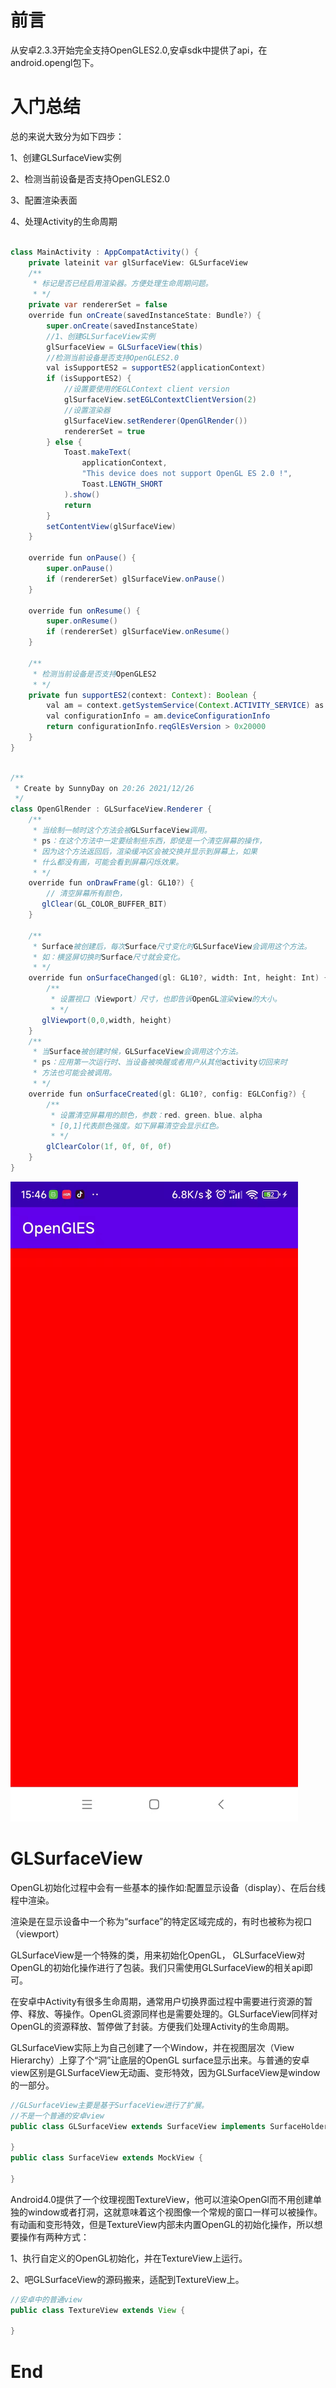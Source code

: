 # 前言

从安卓2.3.3开始完全支持OpenGLES2.0,安卓sdk中提供了api，在android.opengl包下。

# 入门总结

总的来说大致分为如下四步：

1、创建GLSurfaceView实例

2、检测当前设备是否支持OpenGLES2.0

3、配置渲染表面

4、处理Activity的生命周期

```java

class MainActivity : AppCompatActivity() {
    private lateinit var glSurfaceView: GLSurfaceView
    /**
     * 标记是否已经启用渲染器。方便处理生命周期问题。
     * */
    private var rendererSet = false
    override fun onCreate(savedInstanceState: Bundle?) {
        super.onCreate(savedInstanceState)
        //1、创建GLSurfaceView实例
        glSurfaceView = GLSurfaceView(this)
        //检测当前设备是否支持OpenGLES2.0
        val isSupportES2 = supportES2(applicationContext)
        if (isSupportES2) {
            //设置要使用的EGLContext client version
            glSurfaceView.setEGLContextClientVersion(2)
            //设置渲染器
            glSurfaceView.setRenderer(OpenGlRender())
            rendererSet = true
        } else {
            Toast.makeText(
                applicationContext,
                "This device does not support OpenGL ES 2.0 !",
                Toast.LENGTH_SHORT
            ).show()
            return
        }
        setContentView(glSurfaceView)
    }

    override fun onPause() {
        super.onPause()
        if (rendererSet) glSurfaceView.onPause()
    }

    override fun onResume() {
        super.onResume()
        if (rendererSet) glSurfaceView.onResume()
    }

    /**
     * 检测当前设备是否支持OpenGLES2
     * */
    private fun supportES2(context: Context): Boolean {
        val am = context.getSystemService(Context.ACTIVITY_SERVICE) as ActivityManager
        val configurationInfo = am.deviceConfigurationInfo
        return configurationInfo.reqGlEsVersion > 0x20000
    }
}

```

```java

/**
 * Create by SunnyDay on 20:26 2021/12/26
 */
class OpenGlRender : GLSurfaceView.Renderer {
    /**
     * 当绘制一帧时这个方法会被GLSurfaceView调用。
     * ps：在这个方法中一定要绘制些东西，即使是一个清空屏幕的操作，
     * 因为这个方法返回后，渲染缓冲区会被交换并显示到屏幕上，如果
     * 什么都没有画，可能会看到屏幕闪烁效果。
     * */
    override fun onDrawFrame(gl: GL10?) {
        // 清空屏幕所有颜色，
       glClear(GL_COLOR_BUFFER_BIT)
    }

    /**
     * Surface被创建后，每次Surface尺寸变化时GLSurfaceView会调用这个方法。
     * 如：横竖屏切换时Surface尺寸就会变化。
     * */
    override fun onSurfaceChanged(gl: GL10?, width: Int, height: Int) {
        /**
         * 设置视口（Viewport）尺寸，也即告诉OpenGL渲染view的大小。
         * */
       glViewport(0,0,width, height)
    }
    /**
     * 当Surface被创建时候，GLSurfaceView会调用这个方法。
     * ps：应用第一次运行时、当设备被唤醒或者用户从其他activity切回来时
     * 方法也可能会被调用。
     * */
    override fun onSurfaceCreated(gl: GL10?, config: EGLConfig?) {
        /**
         * 设置清空屏幕用的颜色，参数：red、green、blue、alpha
         * [0,1]代表颜色强度。如下屏幕清空会显示红色。
         * */
        glClearColor(1f, 0f, 0f, 0f)
    }
}
```

![clear_screen](https://github.com/sunnnydaydev/OpenGlES/blob/master/screenshot/clear_screen.png)

# GLSurfaceView

OpenGL初始化过程中会有一些基本的操作如:配置显示设备（display）、在后台线程中渲染。

渲染是在显示设备中一个称为“surface”的特定区域完成的，有时也被称为视口（viewport）

GLSurfaceView是一个特殊的类，用来初始化OpenGL， GLSurfaceView对OpenGL的初始化操作进行了包装。我们只需使用GLSurfaceView的相关api即可。

在安卓中Activity有很多生命周期，通常用户切换界面过程中需要进行资源的暂停、释放、等操作。OpenGL资源同样也是需要处理的。GLSurfaceView同样对OpenGL的资源释放、暂停做了封装。方便我们处理Activity的生命周期。



GLSurfaceView实际上为自己创建了一个Window，并在视图层次（View Hierarchy）上穿了个“洞”让底层的OpenGL surface显示出来。与普通的安卓view区别是GLSurfaceView无动画、变形特效，因为GLSurfaceView是window的一部分。

```java
//GLSurfaceView主要是基于SurfaceView进行了扩展。
//不是一个普通的安卓view
public class GLSurfaceView extends SurfaceView implements SurfaceHolder.Callback2 {
    
}
public class SurfaceView extends MockView {
    
}
```



Android4.0提供了一个纹理视图TextureView，他可以渲染OpenGl而不用创建单独的window或者打洞，这就意味着这个视图像一个常规的窗口一样可以被操作。有动画和变形特效，但是TextureView内部未内置OpenGL的初始化操作，所以想要操作有两种方式：

1、执行自定义的OpenGL初始化，并在TextureView上运行。

2、吧GLSurfaceView的源码搬来，适配到TextureView上。

```java
//安卓中的普通view
public class TextureView extends View {
    
}
```



#  End





